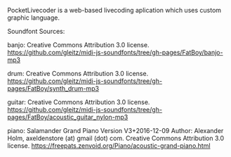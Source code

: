 PocketLivecoder is a web-based livecoding aplication which uses custom graphic language.

Soundfont Sources:

banjo:
Creative Commons Attribution 3.0 license.
https://github.com/gleitz/midi-js-soundfonts/tree/gh-pages/FatBoy/banjo-mp3

drum:
Creative Commons Attribution 3.0 license.
https://github.com/gleitz/midi-js-soundfonts/tree/gh-pages/FatBoy/synth_drum-mp3

guitar:
Creative Commons Attribution 3.0 license.
https://github.com/gleitz/midi-js-soundfonts/tree/gh-pages/FatBoy/acoustic_guitar_nylon-mp3

piano:
Salamander Grand Piano
Version V3+2016-12-09
Author: Alexander Holm, axeldenstore (at) gmail (dot) com.
Creative Commons Attribution 3.0 license.
https://freepats.zenvoid.org/Piano/acoustic-grand-piano.html